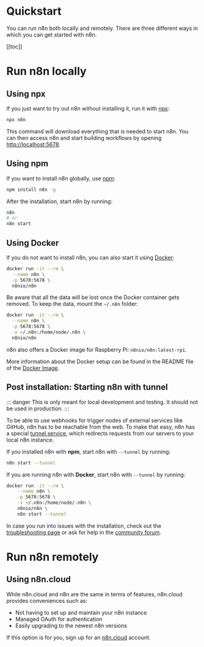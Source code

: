 # Quickstart

You can run n8n both locally and remotely. There are three different ways in which you can get started with n8n.

[[toc]]

# Run n8n locally
## Using npx
If you just want to try out n8n without installing it, run it with [npx](../reference/glossary.md#npx):

```bash
npx n8n
```

This command will download everything that is needed to start n8n. You can then access n8n and start building workflows by opening [http://localhost:5678](http://localhost:5678).

## Using npm

If you want to install n8n globally, use [npm](../reference/glossary.md#npm):

```bash
npm install n8n -g
```

After the installation, start n8n by running:

```bash
n8n
# or
n8n start
```

## Using Docker

If you do not want to install n8n, you can also start it using [Docker](../reference/glossary.md#docker):

```bash
docker run -it --rm \
  --name n8n \
  -p 5678:5678 \
  n8nio/n8n
```

Be aware that all the data will be lost once the Docker container gets removed. To keep the data, mount the `~/.n8n` folder:

```bash
docker run -it --rm \
  --name n8n \
  -p 5678:5678 \
  -v ~/.n8n:/home/node/.n8n \
  n8nio/n8n
```

n8n also offers a Docker image for Raspberry Pi: `n8nio/n8n:latest-rpi`.

More information about the Docker setup can be found in the README file of the
[Docker Image](https://github.com/n8n-io/n8n/blob/master/docker/images/n8n/README.md).



## Post installation: Starting n8n with tunnel

::: danger
This is only meant for local development and testing. It should not be used in production.
:::

To be able to use webhooks for trigger nodes of external services like GitHub, n8n has to be reachable from the web. To make that easy, n8n has a special [tunnel service](https://github.com/localtunnel/localtunnel), which redirects requests from our servers to your local n8n instance.

If you installed n8n with **npm**, start n8n with `--tunnel` by running:

```bash
n8n start --tunnel
```

If you are running n8n with **Docker**, start n8n with `--tunnel` by running:

```bash
docker run -it --rm \
	--name n8n \
	-p 5678:5678 \
	-v ~/.n8n:/home/node/.n8n \
	n8nio/n8n \
	n8n start --tunnel
```

In case you run into issues with the installation, check out the [troubleshooting page](../reference/troubleshooting.md) or ask for help in the [community forum](https://community.n8n.io/).

# Run n8n remotely
## Using n8n.cloud

While n8n.cloud and n8n are the same in terms of features, n8n.cloud provides conveniences such as:
- Not having to set up and maintain your n8n instance
- Managed OAuth for authentication
- Easily upgrading to the newest n8n versions

If this option is for you, sign up for an [n8n.cloud](https://www.n8n.cloud/) account.